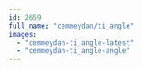 ```yaml
---
id: 2659
full_name: "cemmeydan/ti_angle"
images: 
  - "cemmeydan-ti_angle-latest"
  - "cemmeydan-ti_angle-angle"
---
```

